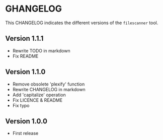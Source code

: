 # GHANGELOG

This CHANGELOG indicates the different versions of the `filescanner` tool.

## Version 1.1.1

- Rewrite TODO in markdown
- Fix README

## Version 1.1.0

- Remove obsolete 'plexify' function
- Rewrite CHANGELOG in markdown
- Add 'capitalize' operation
- Fix LICENCE & README
- Fix typo

## Version 1.0.0

- First release
